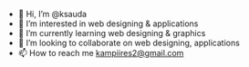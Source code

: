 - 👋 Hi, I’m @ksauda
- 👀 I’m interested in web designing & applications
- 🌱 I’m currently learning web designing & graphics
- 💞️ I’m looking to collaborate on web designing, applications
- 📫 How to reach me kampiires2@gmail.com

<!---
ksauda/ksauda is a ✨ special ✨ repository because its `README.md` (this file) appears on your GitHub profile.
You can click the Preview link to take a look at your changes.
--->
